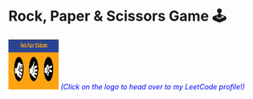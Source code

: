 # Rock, Paper & Scissors Game 🕹️

[<img src="./github-readme-cover.png" width="100" height="100" alt="cover-photo" target="_main">](https://leetcode.com/harshilsharma2020/) <span style="color:blue"><em>(Click on the logo to head over to my LeetCode profile!)</em></span>